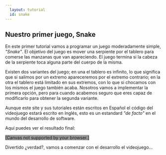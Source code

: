 ```yaml
---
  layout: tutorial
  id: snake
---
```

## Nuestro primer juego, Snake

En este primer tutorial vamos a programar un juego moderadamente simple, *"Snake"*. El objetivo del juego es mover una serpiente
por el tablero para comerse las manzanas que van apareciendo. El juego termina si la cabeza de la serpiente toca alguna parte
del cuerpo de la misma.

Existen dos variantes del juego; en una el tablero es infinito, lo que significa que si salimos por un extremo apareceremos por
el extremo contrario; en la otra el tablero está limitado en sus extremos, con lo que si chocamos con los mismos el juego también
acaba. Nosotros vamos a implementar la primera opción, pero para cuando acabemos seguro que eres capaz de modificarlo para obtener
la segunda variante.

Aunque este site y sus tutoriales están escritos en Español el código del videojuego estará escrito en Inglés, esto es un estandard
*"de facto"* en el mundo del desarrollo de software.

Aquí puedes ver el resultado final:

<div class="game_example">
  <script type="application/javascript" src="assets/game.js"></script>
  <canvas id="canvas" width="700" height="350" style="background:#999">[Canvas not supported by your browser.]</canvas>
</div>

Divertido ¿verdad?, vamos a comenzar con el desarrollo el videojuego...
